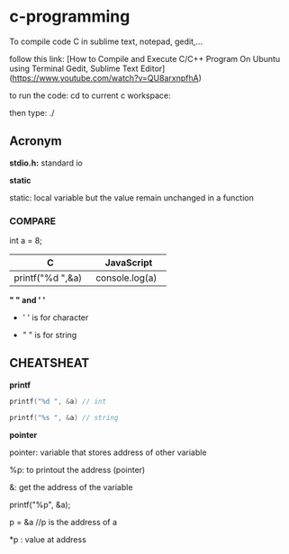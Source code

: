 # c-programming

To compile code C in sublime text, notepad, gedit,...

follow this link:
[How to Compile and Execute C/C++ Program On Ubuntu using Terminal Gedit, Sublime Text Editor]
(https://www.youtube.com/watch?v=QU8arxnpfhA)

to run the code: cd to current c workspace:

then type: ./<name of project>
  
## Acronym

**stdio.h:** standard io


**static**

static: local variable but the value remain unchanged in a function

### COMPARE

int a = 8;

| C | JavaScript|
| ------- |:------:|
| printf("%d ",&a)    | console.log(a)    |

**" " and ' '**

* ' ' is for character

* " " is for string

## CHEATSHEAT

**printf**

```c
printf("%d ", &a) // int

printf("%s ", &a) // string
```

**pointer**

pointer: variable that stores address of other variable

%p: to printout the address (pointer)

&: get the address of the variable

printf("%p", &a);

p = &a //p is the address of a

*p : value at address
